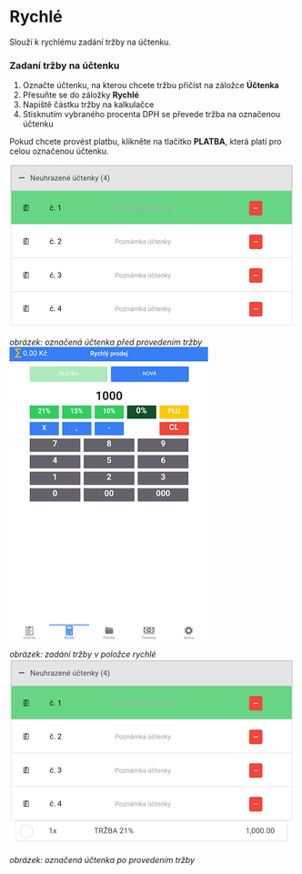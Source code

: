 # Rychlé

Slouží k rychlému zadání tržby na účtenku.

### Zadaní tržby na účtenku

1. Označte účtenku, na kterou chcete tržbu přičíst na záložce **Účtenka**
2. Přesuňte se do záložky **Rychlé** 
3. Napiště částku tržby na kalkulačce
4. Stisknutím vybraného procenta DPH se převede tržba na označenou účtenku

Pokud chcete provést platbu, klikněte na tlačítko **PLATBA**, která platí pro celou označenou účtenku.

![](img/quick_after.png)

*obrázek: označená účtenka před provedením tržby*
![](img/quick_quick.png)

*obrázek: zadání tržby v položce rychlé*
![](img/quick_before.png)

*obrázek: označená účtenka po provedením tržby*

